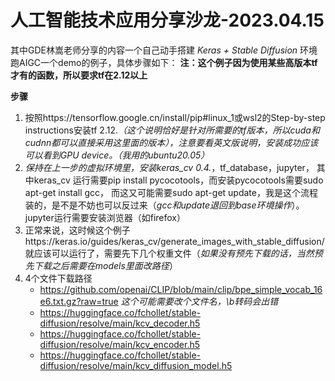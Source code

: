 # 人工智能技术应用分享沙龙-2023.04.15
其中GDE林嵩老师分享的内容一个自己动手搭建 *Keras + Stable Diffusion* 环境跑AIGC一个demo的例子，具体步骤如下：
**注：这个例子因为使用某些高版本tf才有的函数，所以要求tf在2.12以上**

**步骤**

1. 按照https://tensorflow.google.cn/install/pip#linux_1或wsl2的Step-by-step instructions安装tf 2.12.*（这个说明恰好是针对所需要的tf版本，所以cuda和cudnn都可以直接采用这里面的版本），注意要看英文版说明，安装成功应该可以看到GPU device。（我用的ubuntu20.05）*
2. *保持在上一步的虚拟环境里，安装keras_cv 0.4.*，tf_database，jupyter， 其中keras_cv 运行需要pip install pycocotools，而安装pycocotools需要sudo apt-get install gcc， 而这又可能需要sudo apt-get update，我是这个流程装的，是不是不妨也可以反过来（*gcc和update退回到base环境操作*）。jupyter运行需要安装浏览器（如firefox）
3. 正常来说，这时候这个例子https://keras.io/guides/keras_cv/generate_images_with_stable_diffusion/
   就应该可以运行了，需要先下几个权重文件（*如果没有预先下载的话，当然预先下载之后需要在models里面改路径*）
4. 4个文件下载路径
   - https://github.com/openai/CLIP/blob/main/clip/bpe_simple_vocab_16e6.txt.gz?raw=true   *这个可能需要改个文件名，\b转码会出错*
   - https://huggingface.co/fchollet/stable-diffusion/resolve/main/kcv_decoder.h5
   - https://huggingface.co/fchollet/stable-diffusion/resolve/main/kcv_encoder.h5
   - https://huggingface.co/fchollet/stable-diffusion/resolve/main/kcv_diffusion_model.h5

